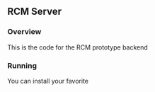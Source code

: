 ## RCM Server


### Overview

This is the code for the RCM prototype backend


### Running

You can install your favorite




